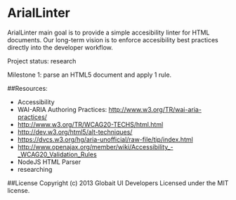 ArialLinter
============
ArialLinter main goal is to provide a simple accesibility linter for HTML documents. Our long-term vision is to enforce accesibility best practices directly into the developer workflow.

Project status: research

Milestone 1: parse an HTML5 document and apply 1 rule.

##Resources:
* Accessibility
 * WAI-ARIA Authoring Practices: http://www.w3.org/TR/wai-aria-practices/ 
 * http://www.w3.org/TR/WCAG20-TECHS/html.html
 * http://dev.w3.org/html5/alt-techniques/
 * https://dvcs.w3.org/hg/aria-unofficial/raw-file/tip/index.html
 * http://www.openajax.org/member/wiki/Accessibility_-_WCAG20_Validation_Rules
* NodeJS HTML Parser
 * researching

##License
Copyright (c) 2013 Globait UI Developers
Licensed under the MIT license.
